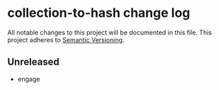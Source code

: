 # collection-to-hash change log

All notable changes to this project will be documented in this file.
This project adheres to [Semantic Versioning](http://semver.org/).

## Unreleased
* engage
